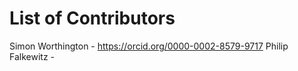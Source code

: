 # List of Contributors

Simon Worthington - https://orcid.org/0000-0002-8579-9717
Philip Falkewitz -  
